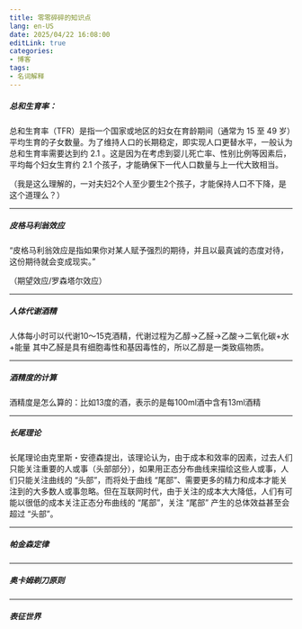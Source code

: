```yaml
---
title: 零零碎碎的知识点
lang: en-US
date: 2025/04/22 16:08:00
editLink: true
categories: 
- 博客
tags: 
- 名词解释
---
```


##### 总和生育率：
总和生育率（TFR）是指一个国家或地区的妇女在育龄期间（通常为 15 至 49 岁）平均生育的子女数量。为了维持人口的长期稳定，即实现人口更替水平，一般认为总和生育率需要达到约 2.1 。这是因为在考虑到婴儿死亡率、性别比例等因素后，平均每个妇女生育约 2.1 个孩子，才能确保下一代人口数量与上一代大致相当。

（我是这么理解的，一对夫妇2个人至少要生2个孩子，才能保持人口不下降，是这个道理么？）

-----------------------------

##### 皮格马利翁效应

“皮格马利翁效应是指如果你对某人赋予强烈的期待，并且以最真诚的态度对待，这份期待就会变成现实。”

（期望效应/罗森塔尔效应）

-----------------------------

##### 人体代谢酒精

人体每小时可以代谢10～15克酒精，代谢过程为乙醇->乙醛->乙酸->二氧化碳+水+能量
其中乙醛是具有细胞毒性和基因毒性的，所以乙醇是一类致癌物质。

-----------------------------

##### 酒精度的计算

酒精度是怎么算的：比如13度的酒，表示的是每100ml酒中含有13ml酒精

-----------------------------

##### 长尾理论

长尾理论由克里斯・安德森提出，该理论认为，由于成本和效率的因素，过去人们只能关注重要的人或事（头部部分），如果用正态分布曲线来描绘这些人或事，人们只能关注曲线的 “头部”，而将处于曲线 “尾部”、需要更多的精力和成本才能关注到的大多数人或事忽略。但在互联网时代，由于关注的成本大大降低，人们有可能以很低的成本关注正态分布曲线的 “尾部”，关注 “尾部” 产生的总体效益甚至会超过 “头部”。


-----------------------------

##### 帕金森定律

<simple-img src="https://gitee.com/zackzhengxy/picGallery/raw/main/imgs/帕金森定律.png"></simple-img>

-----------------------------

##### 奥卡姆剃刀原则

<simple-img src="https://gitee.com/zackzhengxy/picGallery/raw/main/imgs/奥卡姆剃刀原则.png"></simple-img>

-----------------------------

##### 表征世界

<simple-img src="https://gitee.com/zackzhengxy/picGallery/raw/main/imgs/表征世界.png"></simple-img>


